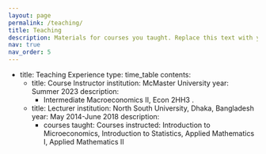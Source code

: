 ```yaml
---
layout: page
permalink: /teaching/
title: Teaching
description: Materials for courses you taught. Replace this text with your description.
nav: true
nav_order: 5
---
```


- title: Teaching Experience
  type: time_table
  contents:
    - title: Course Instructor
      institution: McMaster University
      year: Summer 2023
      description:
        - Intermediate Macroeconomics II, Econ 2HH3
.
    - title: Lecturer
      institution: North South University, Dhaka, Bangladesh
      year: May 2014-June 2018
      description:
        - courses taught: Courses instructed: Introduction to Microeconomics, Introduction to Statistics, Applied Mathematics I, Applied Mathematics II
